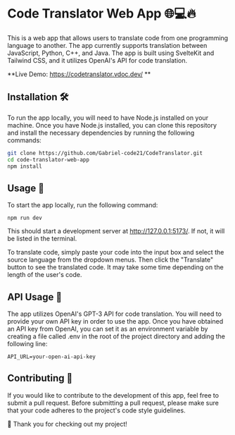 # Code Translator Web App 🌐💻🔥

This is a web app that allows users to translate code from one programming language to another. The app currently supports translation between JavaScript, Python, C++, and Java. The app is built using SvelteKit and Tailwind CSS, and it utilizes OpenAI's API for code translation.

**Live Demo: https://codetranslator.vdoc.dev/ **

## Installation 🛠️

To run the app locally, you will need to have Node.js installed on your machine. Once you have Node.js installed, you can clone this repository and install the necessary dependencies by running the following commands:

```bash
git clone https://github.com/Gabriel-code21/CodeTranslator.git
cd code-translator-web-app
npm install
```

## Usage 🚀

To start the app locally, run the following command:

`npm run dev`

This should start a development server at http://127.0.0.1:5173/. If not, it will be listed in the terminal.

To translate code, simply paste your code into the input box and select the source language from the dropdown menus. Then click the "Translate" button to see the translated code. It may take some time depending on the length of the user's code.

## API Usage 🔑

The app utilizes OpenAI's GPT-3 API for code translation. You will need to provide your own API key in order to use the app. Once you have obtained an API key from OpenAI, you can set it as an environment variable by creating a file called .env in the root of the project directory and adding the following line:

`API_URL=your-open-ai-api-key`

## Contributing 👥

If you would like to contribute to the development of this app, feel free to submit a pull request. Before submitting a pull request, please make sure that your code adheres to the project's code style guidelines.

🙏 Thank you for checking out my project!
